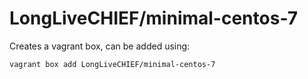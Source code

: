 # LongLiveCHIEF/minimal-centos-7

Creates a vagrant box, can be added using:

    vagrant box add LongLiveCHIEF/minimal-centos-7

